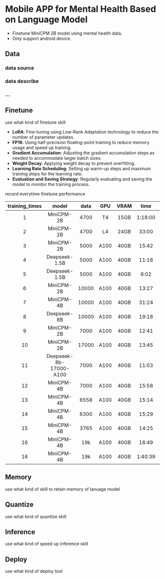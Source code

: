 # Mobile APP for Mental Health Based on Language Model
- Finetune MiniCPM 2B model using mental health data.
- Only support android device.
## Data
### data source
### data describe
### ...

## Finetune
use what kind of finetune skill

- **LoRA**: Fine-tuning using Low-Rank Adaptation technology to reduce the number of parameter updates.
- **FP16**: Using half-precision floating-point training to reduce memory usage and speed up training.
- **Gradient Accumulation**: Adjusting the gradient accumulation steps as needed to accommodate larger batch sizes.
- **Weight Decay**: Applying weight decay to prevent overfitting.
- **Learning Rate Scheduling**: Setting up warm-up steps and maximum training steps for the learning rate.
- **Evaluation and Saving Strategy**: Regularly evaluating and saving the model to monitor the training process.

record everytime finetune performance

|training_times|model|data|GPU|VRAM|time|loss|
|:-:|:-:|:-:|:-:|:-:|:-:|:-:|
|1|MiniCPM-2B|4700|T4|15GB|1:18:00|9.05|
|2|MiniCPM-2B|4700|L4|24GB|33:00|8.65|
|3|MiniCPM-2B|5000|A100|40GB|15:42|2.26|
|4|Deepseek-1.5B|5000|A100|40GB|11:16|2.00|
|5|Deepseek-1.5B|5000|A100|40GB|6:02|2.26|
|6|MiniCPM-2B|10000|A100|40GB|13:27|2.14|
|7|MiniCPM-4B|10000|A100|40GB|31:24|2.12|
|8|Deepseek-8B|10000|A100|40GB|19:18|1.78|
|9|MiniCPM-2B|7000|A100|40GB|12:41|1.65|
|10|MiniCPM-2B|17000|A100|40GB|13:45|1.58|
|11|Deepseek-8b-17000-A100|7000|A100|40GB|11:03|1.47|
|12|MiniCPM-4B|7000|A100|40GB|15:58|1.55|
|13|MiniCPM-4B|6558|A100|40GB|15:14|2.06|
|14|MiniCPM-4B|6300|A100|40GB|15:29|2.06|
|15|MiniCPM-4B|3765|A100|40GB|14:25|1.55|
|16|MiniCPM-4B|19k|A100|40GB|16:49|1.82|
|16|MiniCPM-4B|19k|A100|40GB|1:40:39|1.65|

## Memory
use what kind of skill to retain memory of lanuage model

## Quantize
use what kind of quantize skill

## Inference
use what kind of speed up inference skill

## Deploy
use what kind of deploy tool